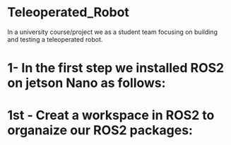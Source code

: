 # Teleoperated_Robot
In a university course/project we as a student team focusing on building and testing a teleoperated robot.

# 1- In the first step we installed ROS2 on jetson Nano as follows:
#   1st - Creat a workspace in ROS2 to organaize our ROS2 packages:
      
      
